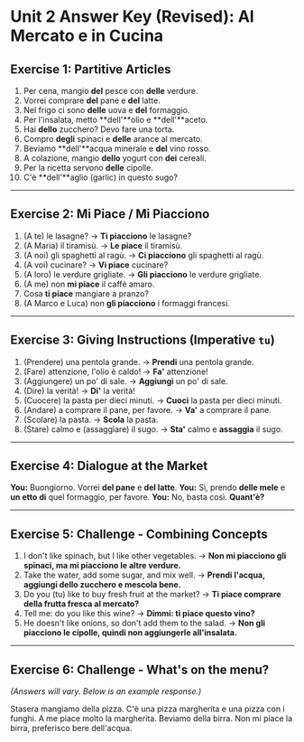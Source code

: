 # Unit 2 Answer Key (Revised): Al Mercato e in Cucina

## Exercise 1: Partitive Articles

1.  Per cena, mangio **del** pesce con **delle** verdure.
2.  Vorrei comprare **del** pane e **del** latte.
3.  Nel frigo ci sono **delle** uova e **del** formaggio.
4.  Per l'insalata, metto **dell'**olio e **dell'**aceto.
5.  Hai **dello** zucchero? Devo fare una torta.
6.  Compro **degli** spinaci e **delle** arance al mercato.
7.  Beviamo **dell'**acqua minerale e **del** vino rosso.
8.  A colazione, mangio **dello** yogurt con **dei** cereali.
9.  Per la ricetta servono **delle** cipolle.
10. C'è **dell'**aglio (garlic) in questo sugo?

---

## Exercise 2: Mi Piace / Mi Piacciono

1.  (A te) le lasagne? -> **Ti piacciono** le lasagne?
2.  (A Maria) il tiramisù. -> **Le piace** il tiramisù.
3.  (A noi) gli spaghetti al ragù. -> **Ci piacciono** gli spaghetti al ragù.
4.  (A voi) cucinare? -> **Vi piace** cucinare?
5.  (A loro) le verdure grigliate. -> **Gli piacciono** le verdure grigliate.
6.  (A me) non **mi piace** il caffè amaro.
7.  Cosa **ti piace** mangiare a pranzo?
8.  (A Marco e Luca) non **gli piacciono** i formaggi francesi.

---

## Exercise 3: Giving Instructions (Imperative `tu`)

1.  (Prendere) una pentola grande. -> **Prendi** una pentola grande.
2.  (Fare) attenzione, l'olio è caldo! -> **Fa'** attenzione!
3.  (Aggiungere) un po' di sale. -> **Aggiungi** un po' di sale.
4.  (Dire) la verità! -> **Di'** la verità!
5.  (Cuocere) la pasta per dieci minuti. -> **Cuoci** la pasta per dieci minuti.
6.  (Andare) a comprare il pane, per favore. -> **Va'** a comprare il pane.
7.  (Scolare) la pasta. -> **Scola** la pasta.
8.  (Stare) calmo e (assaggiare) il sugo. -> **Sta'** calmo e **assaggia** il sugo.

---

## Exercise 4: Dialogue at the Market

**You:** Buongiorno. Vorrei **del pane** e **del latte**.
**You:** Sì, prendo **delle mele** e **un etto di** quel formaggio, per favore.
**You:** No, basta così. **Quant'è?**

---

## Exercise 5: Challenge - Combining Concepts

1.  I don't like spinach, but I like other vegetables. -> **Non mi piacciono gli spinaci, ma mi piacciono le altre verdure.**
2.  Take the water, add some sugar, and mix well. -> **Prendi l'acqua, aggiungi dello zucchero e mescola bene.**
3.  Do you (tu) like to buy fresh fruit at the market? -> **Ti piace comprare della frutta fresca al mercato?**
4.  Tell me: do you like this wine? -> **Dimmi: ti piace questo vino?**
5.  He doesn't like onions, so don't add them to the salad. -> **Non gli piacciono le cipolle, quindi non aggiungerle all'insalata.**

---

## Exercise 6: Challenge - What's on the menu?

*(Answers will vary. Below is an example response.)*

Stasera mangiamo della pizza. C'è una pizza margherita e una pizza con i funghi. A me piace molto la margherita. Beviamo della birra. Non mi piace la birra, preferisco bere dell'acqua.